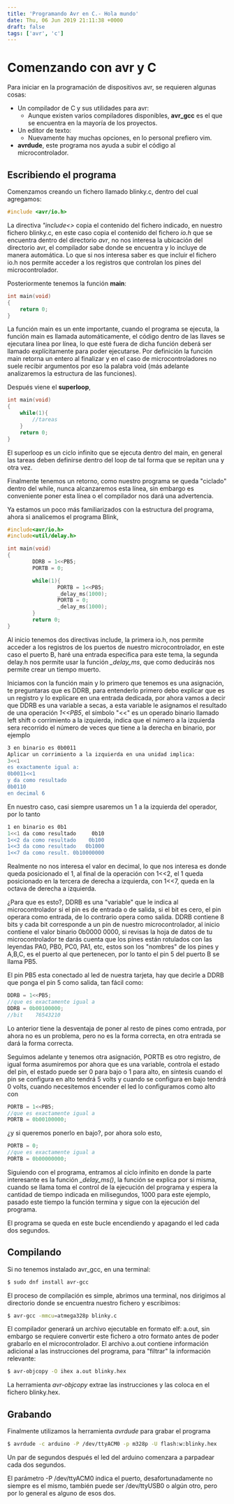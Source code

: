 ```yaml
---
title: 'Programando Avr en C.- Hola mundo'
date: Thu, 06 Jun 2019 21:11:38 +0000
draft: false
tags: ['avr', 'c']
---
```

# Comenzando con avr y C

Para iniciar en la programación de dispositivos avr, se requieren algunas
cosas:

- Un compilador de C y sus utilidades para avr:
	- Aunque existen varios compiladores disponibles, __avr_gcc__ es el que
se encuentra en la mayoría de los proyectos.
- Un editor de texto:
	- Nuevamente hay muchas opciones, en lo personal prefiero vim.
- __avrdude__, este programa nos ayuda a subir el código al microcontrolador.

## Escribiendo el programa

Comenzamos creando un fichero llamado blinky.c, dentro del cual agregamos:
```C
#include <avr/io.h>
```
La directiva _"include<>_ copia el contenido del fichero indicado, en nuestro
fichero blinky.c, en este caso copia el contenido del fichero _io.h_ que se 
encuentra dentro del directorio _avr_, no nos interesa la ubicación del
directorio avr, el compilador sabe donde se encuentra y lo incluye de manera
automática. Lo que si nos interesa saber es que incluir el fichero io.h nos
permite acceder a los registros que controlan los pines del microcontrolador.

Posteriormente tenemos la función **main**:
```C
int main(void)
{
	return 0;
}
```

La función main es un ente 
importante, cuando el programa se ejecuta, la función main es llamada 
automáticamente, el código dentro de las llaves se ejecutara línea por 
línea, lo que esté fuera de dicha función deberá ser llamado explícitamente para
poder ejecutarse. Por definición la función main retorna un entero al finalizar
y en el caso de microcontroladores no suele recibir argumentos por eso la 
palabra void (más adelante analizaremos la estructura de las funciones). 

Después viene el __superloop__,  
```C
int main(void)
{
	while(1){
		//tareas
	}
	return 0;
}
```
El superloop es un ciclo infinito que se ejecuta dentro del main, en general
las tareas deben definirse dentro del loop de tal forma que se repitan una
y otra vez.

Finalmente tenemos un retorno, como nuestro programa se queda "ciclado" dentro 
del while, nunca alcanzaremos esta línea, sin embargo es conveniente poner esta
línea o el compilador nos dará una advertencia.

Ya estamos un poco más familiarizados con la estructura del programa, 
ahora si analicemos el programa Blink,

```C
#include<avr/io.h>
#include<util/delay.h>

int main(void)
{
        DDRB = 1<<PB5;
        PORTB = 0;

        while(1){
                PORTB = 1<<PB5;
                _delay_ms(1000);
                PORTB = 0;
                _delay_ms(1000);
        }
        return 0;
}
```

Al inicio tenemos dos directivas include, la primera io.h, nos permite acceder 
a los registros de los puertos de nuestro microcontrolador, en este caso el 
puerto B, haré una entrada especifica para este tema, la segunda delay.h nos 
permite usar la función _\_delay\_ms_, que como deducirás nos permite crear un
tiempo muerto.

Iniciamos con la función main y lo primero que tenemos es una asignación, 
te preguntaras que es DDRB, para entenderlo primero debo explicar que es un 
registro y lo explicare en una entrada dedicada, por ahora vamos a decir que 
DDRB es una variable a secas, a esta variable le asignamos el resultado de una 
operación _1<<PB5_, el símbolo "<<" es un operado binario llamado left shift o 
corrimiento a la izquierda, indica que el número a la izquierda sera recorrido 
el número de veces que tiene a la derecha en binario, por ejemplo

```Bash
3 en binario es 0b0011
Aplicar un corrimiento a la izquierda en una unidad implica:
3<<1
es exactamente igual a:
0b0011<<1 
y da como resultado 
0b0110 
en decimal 6
```
En nuestro caso, casi siempre usaremos un 1 a la izquierda del operador, por lo tanto

```Bash
1 en binario es 0b1
1<<1 da como resultado     0b10
1<<2 da como resultado    0b100
1<<3 da como resultado   0b1000
1<<7 da como result. 0b10000000
```

Realmente no nos interesa el valor en decimal, lo que nos interesa es donde queda
posicionado el 1, al final de la operación con 1<<2, el 1 queda posicionado en la
tercera de derecha a izquierda, con 1<<7, queda en la octava de derecha a izquierda.

¿Para que es esto?, DDRB es una "variable" que le indica al microcontrolador si
el pin es de entrada o de salida, si el bit es cero, el pin operara como entrada,
de lo contrario opera como salida. DDRB contiene 8 bits y cada bit corresponde 
a un pin de nuestro microcontrolador, al inicio contiene el valor binario 
0b0000 0000, si revisas la hoja de datos de tu microcontrolador te darás 
cuenta que los pines están rotulados con las leyendas PA0, PB0, PC0, PA1, etc, 
estos son los "nombres" de los pines y A,B,C, es el puerto al que pertenecen, 
por lo tanto el pin 5 del puerto B se llama PB5.

El pin PB5 esta conectado al led de nuestra tarjeta, hay que decirle a DDRB 
que ponga el pin 5 como salida, tan fácil como:
```C
DDRB = 1<<PB5;
//que es exactamente igual a
DDRB = 0b00100000;
//bit    76543210
```
Lo anterior tiene la desventaja de poner al resto de pines como entrada, por 
ahora no es un problema, pero no es la forma correcta, en otra entrada se 
dará la forma correcta.

Seguimos adelante y tenemos otra asignación, PORTB es otro registro, de igual 
forma asumiremos por ahora que es una variable, controla el estado del pin, 
el estado puede ser 0 para bajo o 1 para alto, en síntesis cuando el pin se 
configura en alto tendrá 5 volts y cuando se configura en bajo tendrá 0 volts, 
cuando necesitemos encender el led lo configuramos como alto con

```C
PORTB = 1<<PB5;
//que es exactamente igual a
PORTB = 0b00100000;
```

¿y si queremos ponerlo en bajo?, por ahora solo esto,

```C
PORTB = 0;
//que es exactamente igual a
PORTB = 0b00000000;
```
Siguiendo con el programa, entramos al ciclo infinito en donde la parte 
interesante es la función _\_delay\_ms()_, la función se explica por si misma, 
cuando se llama toma el control de la ejecución del programa y espera la 
cantidad de tiempo indicada en milisegundos, 1000 para este ejemplo, pasado este
tiempo la función termina y sigue con la ejecución del programa.

El programa se queda en este bucle encendiendo y apagando el led cada dos 
segundos.

## Compilando
Si no tenemos instalado avr\_gcc, en una terminal:
```Bash
$ sudo dnf install avr-gcc
```

El proceso de compilación es simple, abrimos una terminal, nos dirigimos al 
directorio donde 
se encuentra nuestro fichero y escribimos:
```Bash
$ avr-gcc -mmcu=atmega328p blinky.c
```
El compilador generará un archivo ejecutable en formato elf: a.out,
sin embargo se requiere convertir este fichero a otro formato antes de 
poder grabarlo en el microcontrolador. El archivo a.out contiene información
adicional a las instrucciones del programa, para "filtrar" la información
relevante:
```Bash
$ avr-objcopy -O ihex a.out blinky.hex
```
La herramienta _avr-objcopy_ extrae las instrucciones y las coloca en el
fichero blinky.hex.

## Grabando
Finalmente utilizamos la herramienta _avrdude_ para grabar el programa
```Bash
$ avrdude -c arduino -P /dev/ttyACM0 -p m328p -U flash:w:blinky.hex
```
Un par de segundos después el led del arduino comenzara a parpadear cada dos
segundos. 

El parámetro -P /dev/ttyACM0 indica el puerto, desafortunadamente no siempre
es el mismo, también puede ser /dev/ttyUSB0 o algún otro, pero por lo general
es alguno de esos dos.
